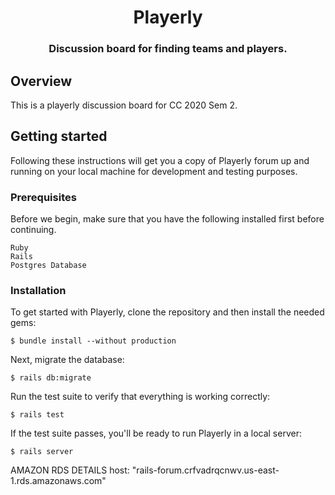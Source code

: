 <div align="center">
  <h1>Playerly</h1>
  <h3>Discussion board for finding teams and players.</h3>
</div>

## Overview

This is a playerly discussion board for CC 2020 Sem 2.

## Getting started

Following these instructions will get you a copy of Playerly forum up and running on your local machine for development and testing purposes.

### Prerequisites

Before we begin, make sure that you have the following installed first before continuing.
```
Ruby
Rails
Postgres Database
```

### Installation

To get started with Playerly, clone the repository and then install the needed gems:
```
$ bundle install --without production
```

Next, migrate the database:
```
$ rails db:migrate
```

Run the test suite to verify that everything is working correctly:
```
$ rails test
```

If the test suite passes, you'll be ready to run Playerly in a local server:
```
$ rails server
```

AMAZON RDS DETAILS
  host: "rails-forum.crfvadrqcnwv.us-east-1.rds.amazonaws.com"
